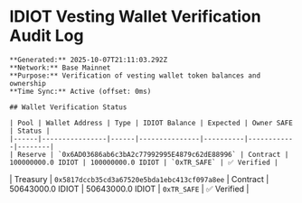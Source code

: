 # IDIOT Vesting Wallet Verification Audit Log
    
    **Generated:** 2025-10-07T21:11:03.292Z  
    **Network:** Base Mainnet  
    **Purpose:** Verification of vesting wallet token balances and ownership  
    **Time Sync:** Active (offset: 0ms)
    
    ## Wallet Verification Status
    
    | Pool | Wallet Address | Type | IDIOT Balance | Expected | Owner SAFE | Status |
    |------|----------------|------|---------------|----------|------------|--------|
    | Reserve | `0x6AD03686ab6c3bA2c77992995E4879c62dE88996` | Contract | 100000000.0 IDIOT | 100000000.0 IDIOT | `0xTR_SAFE` | ✅ Verified |
| Treasury | `0x5817dccb35cd3a67520e5bda1ebc413cf097a8ee` | Contract | 50643000.0 IDIOT | 50643000.0 IDIOT | `0xTR_SAFE` | ✅ Verified |
